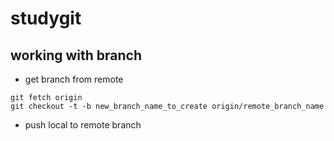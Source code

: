 # studygit

## working with branch
* get branch from remote
```
git fetch origin
git checkout -t -b new_branch_name_to_create origin/remote_branch_name
```
* push local to remote branch


